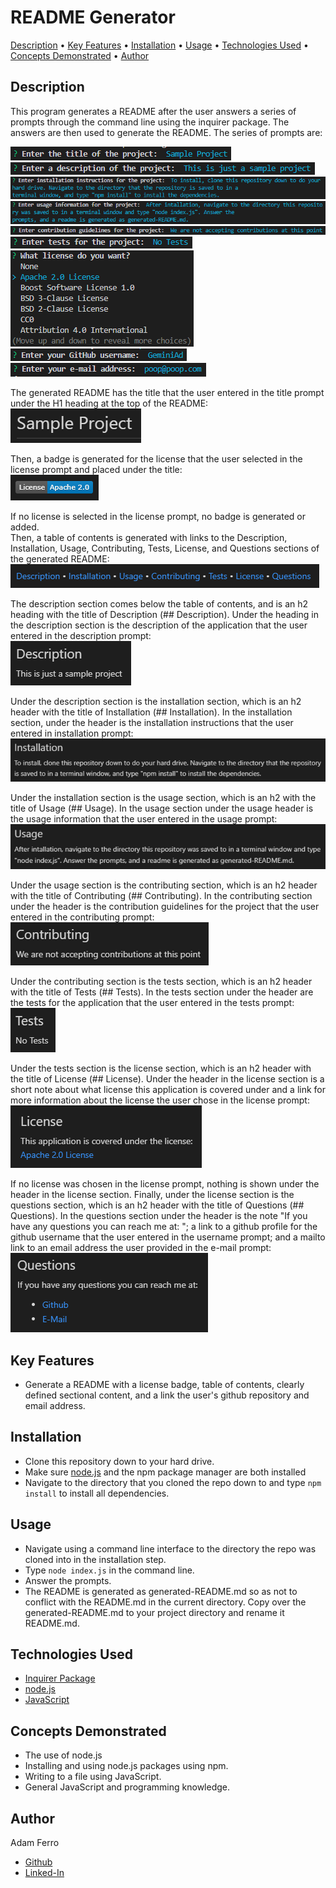 # README Generator

<a href="#description">Description</a> •
<a href="#key-features">Key Features</a> •
<a href="#installation">Installation</a> •
<a href="#usage">Usage</a> •
<a href="#technologies-used">Technologies Used</a> •
<a href="#concepts-demonstrated">Concepts Demonstrated</a> •
<a href="#author">Author</a>

## Description

This program generates a README after the user answers a series of prompts through the command line using the inquirer package. The answers are then used to generate the README. The series of prompts are:

![Title Prompt](./images/prompt-1.png)                   
![Description Prompt](./images/prompt-2.png)                  
![Installation Prompt](./images/prompt-3.png)                 
![Usage Prompt](./images/prompt-4.png)                 
![Contributing Prompt](./images/prompt-5.png)               
![Tests Prompt](./images/prompt-6.png)                
![License Prompt](./images/prompt-7.png)                 
![GitHub Username Prompt](./images/prompt-8.png)       
![E-Mail Address Prompt](./images/prompt-9.png)       

The generated README has the title that the user entered in the title prompt under the H1 heading at the top of the README:        
![Generated Title Section](./images/title-section.png)       

Then, a badge is generated for the license that the user selected in the license prompt and placed under the title:               
![Generated License Badge](./images/license-badge.png)       

If no license is selected in the license prompt, no badge is generated or added.        
Then, a table of contents is generated with links to the Description, Installation, Usage, Contributing, Tests, License, and Questions sections of the generated README:                       
![Generated Table of Contents](./images/table-of-contents.png)             

The description section comes below the table of contents, and is an h2 heading with the title of Description (## Description). Under the heading in the description section is the description of the application that the user entered in the description prompt:                    
![Description Section](./images/description-section.png)          

Under the description section is the installation section, which is an h2 header with the title of Installation (## Installation). In the installation section, under the header is the installation instructions that the user entered in installation prompt:           
![Installation Section](./images/installation-section.png)          

Under the installation section is the usage section, which is an h2 with the title of Usage (## Usage). In the usage section under the usage header is the usage information that the user entered in the usage prompt:                            
![Usage Section](./images/usage-section.png)                   

Under the usage section is the contributing section, which is an h2 header with the title of Contributing (## Contributing). In the contributing section under the header is the contribution guidelines for the project that the user entered in the contributing prompt:                
![Contributing Section](./images/contributing-section.png)                   

Under the contributing section is the tests section, which is an h2 header with the title of Tests (## Tests). In the tests section under the header are the tests for the application that the user entered in the tests prompt:                             
![Tests Section](./images/tests-section.png)                   

Under the tests section is the license section, which is an h2 header with the title of License (## License). Under the header in the license section is a short note about what license this application is covered under and a link for more information about the license the user chose in the license prompt:                    
![License Section](./images/license-section.png)                   

If no license was chosen in the license prompt, nothing is shown under the header in the license section. Finally, under the license section is the questions section, which is an h2 header with the title of Questions (## Questions). In the questions section under the header is the note "If you have any questions you can reach me at: "; a link to a github profile for the github username that the user entered in the username prompt; and a mailto link to an email address the user provided in the e-mail prompt:               
![Questions Section](./images/questions-section.png)                   

## Key Features

- Generate a README with a license badge, table of contents, clearly defined sectional content, and a link the user's github repository and email address.

## Installation

- Clone this repository down to your hard drive.
- Make sure [node.js](https://nodejs.org/en/) and the npm package manager are both installed
- Navigate to the directory that you cloned the repo down to and type `npm install` to install all dependencies.

## Usage

- Navigate using a command line interface to the directory the repo was cloned into in the installation step.
- Type `node index.js` in the command line.
- Answer the prompts.
- The README is generated as generated-README.md so as not to conflict with the README.md in the current directory. Copy over the generated-README.md to your project directory and rename it README.md.

## Technologies Used

- [Inquirer Package](https://www.npmjs.com/package/inquirer)
- [node.js](https://nodejs.org/en/)
- [JavaScript](https://www.javascript.com/)

## Concepts Demonstrated

- The use of node.js
- Installing and using node.js packages using npm.
- Writing to a file using JavaScript.
- General JavaScript and programming knowledge.

## Author

Adam Ferro
- [Github](https://github.com/GeminiAd)
- [Linked-In](https://www.linkedin.com/in/adam-ferro)